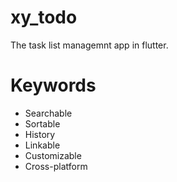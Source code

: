 # xy_todo

The task list managemnt app in flutter.

# Keywords
* Searchable
* Sortable
* History
* Linkable
* Customizable
* Cross-platform